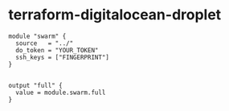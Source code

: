 # terraform-digitalocean-droplet
```
module "swarm" {
  source   = "../"
  do_token = "YOUR_TOKEN"
  ssh_keys = ["FINGERPRINT"]
}


output "full" {
  value = module.swarm.full
}
```
